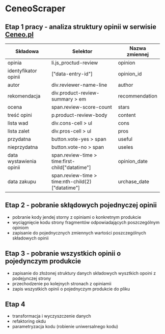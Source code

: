 # CeneoScraper
## Etap 1 pracy - analiza struktury opinii w serwisie [Ceneo.pl](https://www.ceneo.pl/)

| Składowa                | Selektor                                         | Nazwa zmiennej |
|-------------------------|--------------------------------------------------|----------------|
| opinia                  |li.js_proctud-review                              | opinion        |
| identyfikator opinii    |["data-entry-id"]                                 | opinion_id     |
| autor                   |div.reviewer-name-line                            | author         |
| rekomendacja            |div.product-review-summary > em                   | recommendation |
| ocena                   |span.review-score-count                           | stars          |
| treść opini             |p.product-review-body                             | content        |
| lista wad               |div.cons-cell > ul                                | cons           |
| lista zalet             |div.pros-cell > ul                                | pros           |
| przydatna               |button.vote-yes > span                            | useful         |
| nieprzydatna            |button.vote-no > span                             | useles         |
| data wystawienia opinii |span.review-time > time:first-child["datatime"]   | opinion_date   |
| data zakupu             |span.review-time > time:nth-child(2)["datatime"]  | urchase_date   |

## Etap 2 - pobranie skłądowych pojednyczej opinii
- pobranie kody jendej storny z opiniami o konkretnym produkcie
- wyciągnięcie kodu strony fragmentów odpowiadających poszczególnym opiniom
- zapisanie do pojednycznych zmiennych wartości poszczególnych składowych opinii

## Etap 3 - pobranie wszystkich opinii o pojedynczym produkcie
- zapisanie do złożonej struktury danych składowych wysztkich opoini z podejynczej strony
- przechodzenie po kolejnych stronach z opiniamii
- zapis wszystkich opinii o pojednyczym produkcie do pliku

## Etap 4
- transformacja i wyczyszczenie danych
- refaktoring okdu
- parametryzacja kodu (robienie uniwersalnego kodu)